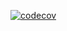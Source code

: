 [![codecov](https://codecov.io/gh/Ar-b-ra/Otus_HW_8/branch/master/graph/badge.svg)](https://codecov.io/gh/Ar-b-ra/Otus_HW_8)